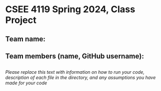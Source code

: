 # CSEE 4119 Spring 2024, Class Project
## Team name:
## Team members (name, GitHub username):
## 

*Please replace this text with information on how to run your code, description of each file in the directory, and any assumptions you have made for your code*